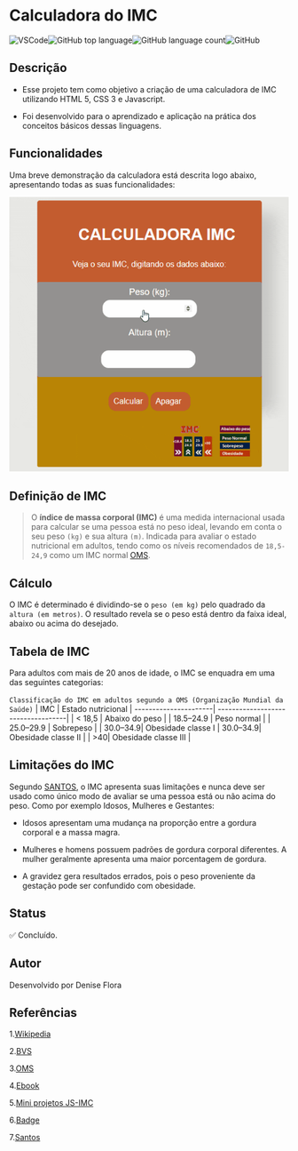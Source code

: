 # Calculadora do IMC

![VSCode](https://img.shields.io/badge/Made%20for-VSCode-1f425f.svg)![GitHub top language](https://img.shields.io/github/languages/top/deniseflora/Calculadora-do-IMC)![GitHub language count](https://img.shields.io/github/languages/count/deniseflora/Calculadora-do-IMC)![GitHub](https://img.shields.io/github/license/deniseflora/Calculadora-do-IMC)

## Descrição

- Esse projeto tem como objetivo a criação de uma calculadora de IMC utilizando HTML 5, CSS 3 e Javascript.

- Foi desenvolvido para o aprendizado e aplicação na prática dos conceitos básicos dessas linguagens.

## Funcionalidades

Uma breve demonstração da calculadora está descrita logo abaixo, apresentando todas as suas funcionalidades:

![IMC](IMC.gif)

## Definição de IMC

>O **índice de massa corporal (IMC)** é uma medida internacional usada para calcular se uma pessoa está no peso ideal, levando em conta o seu peso `(kg)` e sua altura `(m)`. Indicada para avaliar o estado nutricional em adultos, tendo como os níveis recomendados de `18,5-24,9` como um IMC normal [OMS](https://www.who.int/europe/news-room/fact-sheets/item/a-healthy-lifestyle---who-recommendations).

## Cálculo

O IMC é determinado é dividindo-se o `peso (em kg)` pelo quadrado da `altura (em metros)`. O resultado revela se o peso está dentro da faixa ideal, abaixo ou acima do desejado.

## Tabela de IMC

Para adultos com mais de 20 anos de idade, o IMC se enquadra em uma das seguintes categorias:

`Classificação do IMC em adultos segundo a OMS (Organização Mundial da Saúde)`
| IMC |    Estado nutricional
| ----------------------| -----------------------------------|
| < 18,5               | Abaixo do peso          |
| 18.5–24.9        | Peso normal                |
| 25.0–29.9        | Sobrepeso                        |
| 30.0–34.9| Obesidade classe             I
| 30.0–34.9| Obesidade classe II         |
| >40| Obesidade classe III                  |

## Limitações do IMC

Segundo [SANTOS](https://brasilescola.uol.com.br/saude-na-escola/limitacoes-imc.htm>), o IMC apresenta suas limitações e nunca deve ser usado como único modo de avaliar se uma pessoa está ou não acima do peso. Como por exemplo Idosos, Mulheres e Gestantes:

- Idosos apresentam uma mudança na proporção entre a gordura corporal e a massa magra.

- Mulheres e homens possuem padrões de gordura corporal diferentes. A mulher geralmente apresenta uma maior porcentagem de gordura.

- A gravidez gera resultados errados, pois o peso proveniente da gestação pode ser confundido com obesidade.

## Status

:white_check_mark: Concluído.

## Autor

Desenvolvido por Denise Flora

## Referências

1.[Wikipedia]( https://pt.wikipedia.org/wiki/%C3%8Dndice_de_massa_corporal)

2.[BVS]( https://bvsms.saude.gov.br/bvs/dicas/215_obesidade.html)

3.[OMS]( https://www.who.int/europe/news-room/fact-sheets/item/a-healthy-lifestyle---who-recommendations)

4.[Ebook]( https://pt.scribd.com/document/521850175/Ebook-7-Exercicios-Resolvidos-de-Logica-de-Programacao-com-JavaScript)

5.[Mini projetos JS-IMC](https://youtu.be/RacwEvoTz_Y)

6.[Badge]( https://shields.io)

7.[Santos](<https://brasilescola.uol.com.br/saude-na-escola/limitacoes-imc.htm>)
